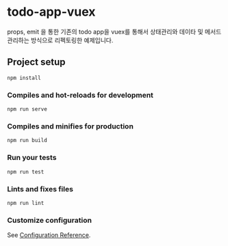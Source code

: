 # todo-app-vuex

props, emit 을 통한 기존의 todo app을 vuex를 통해서 상태관리와 데이타 및 메서드 관리하는 방식으로 리펙토링한 예제입니다. 

## Project setup
```
npm install
```

### Compiles and hot-reloads for development
```
npm run serve
```

### Compiles and minifies for production
```
npm run build
```

### Run your tests
```
npm run test
```

### Lints and fixes files
```
npm run lint
```

### Customize configuration
See [Configuration Reference](https://cli.vuejs.org/config/).
